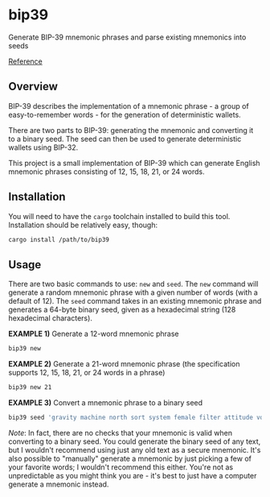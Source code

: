 # bip39

Generate BIP-39 mnemonic phrases and parse existing mnemonics into seeds

[Reference](https://bips.dev/39/)

## Overview

BIP-39 describes the implementation of a mnemonic phrase - a group of easy-to-remember words - for the generation of deterministic wallets.

There are two parts to BIP-39: generating the mnemonic and converting it to a binary seed. The seed can then be used to generate deterministic wallets using BIP-32.

This project is a small implementation of BIP-39 which can generate English mnemonic phrases consisting of 12, 15, 18, 21, or 24 words.

## Installation

You will need to have the `cargo` toolchain installed to build this tool. Installation should be relatively easy, though:

```bash
cargo install /path/to/bip39
```

## Usage

There are two basic commands to use: `new` and `seed`. The `new` command will generate a random mnemonic phrase with a given number of words (with a default of 12). The `seed` command takes in an existing mnemonic phrase and generates a 64-byte binary seed, given as a hexadecimal string (128 hexadecimal characters).

**EXAMPLE 1)** Generate a 12-word mnemonic phrase

```bash
bip39 new
```

**EXAMPLE 2)** Generate a 21-word mnemonic phrase (the specification supports 12, 15, 18, 21, or 24 words in a phrase)

```bash
bip39 new 21
```

**EXAMPLE 3)** Convert a mnemonic phrase to a binary seed

```bash
bip39 seed 'gravity machine north sort system female filter attitude volume fold club stay feature office ecology stable narrow fog'
```

*Note*: In fact, there are no checks that your mnemonic is valid when converting to a binary seed. You could generate the binary seed of any text, but I wouldn't recommend using just any old text as a secure mnemonic. It's also possible to "manually" generate a mnemonic by just picking a few of your favorite words; I wouldn't recommend this either. You're not as unpredictable as you might think you are - it's best to just have a computer generate a mnemonic instead.
